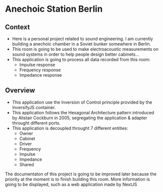 # Anechoic Station Berlin

## Context

- Here is a personal project related to sound engineering. I am currently building a anechoic chamber in a Soviet bunker somewhere in Berlin.
- This room is going to be used to make electroacoustic measurements on sound systems in order to help people design better cabinets...
- This application is going to process all data recorded from this room:
  - Impulse response
  - Frequency response
  - Impedance response

## Overview

- This application use the Inversion of Control principle provided by the InversifyJS container.
- This application follows the Hexagonal Architecture pattern introduced by Alistair Cockburn in 2005, segregating the application & adapter throught different ports.
- This application is decoupled throught 7 different entities:
  - Owner
  - Cabinet
  - Driver
  - Frequency
  - Impulse
  - Impedance
  - Shared

The documentaton of this project is going to be improved later because the priority at the moment is to finish building this room. More information is going to be displayed, such as a web application made by NextJS
